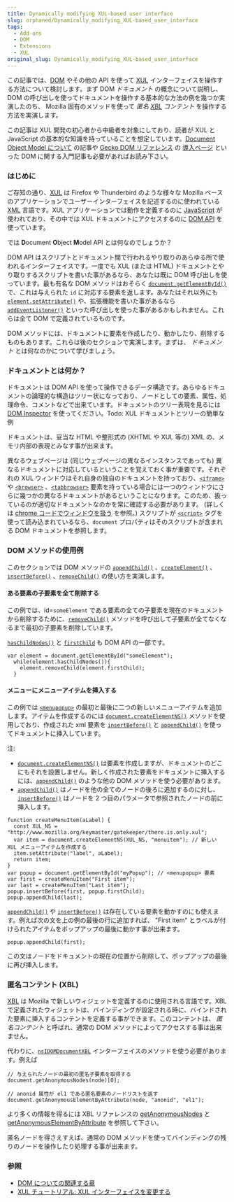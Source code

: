 ```yaml
---
title: Dynamically modifying XUL-based user interface
slug: orphaned/Dynamically_modifying_XUL-based_user_interface
tags:
  - Add-ons
  - DOM
  - Extensions
  - XUL
original_slug: Dynamically_modifying_XUL-based_user_interface
---
```

この記事では、[DOM](ja/DOM) やその他の API を使って [XUL](ja/XUL) インターフェイスを操作する方法について検討します。まず DOM
_ドキュメント_
の概念について説明し、DOM の呼び出しを使ってドキュメントを操作する基本的な方法の例を幾つか実演したのち、 Mozilla 固有のメソッドを使って
_匿名 [XBL](ja/XBL) コンテント_
を操作する方法を実演します。

この記事は XUL 開発の初心者から中級者を対象にしており、読者が XUL と JavaScript の基本的な知識を持っていることを想定しています。[Document Object Model について](ja/About_the_Document_Object_Model) の記事や [Gecko DOM リファレンス](ja/Gecko_DOM_Reference) の [導入ページ](ja/Gecko_DOM_Reference/Introduction) といった DOM に関する入門記事も必要があればお読み下さい。

### はじめに

ご存知の通り、[XUL](ja/XUL) は Firefox や Thunderbird のような様々な Mozilla ベースのアプリケーションでユーザーインターフェイスを記述するのに使われている [XML](ja/XML) 言語です。XUL アプリケーションでは動作を定義するのに [JavaScript](ja/JavaScript) が使われており、その中では XUL ドキュメントにアクセスするのに [DOM API](ja/Gecko_DOM_Reference) を使っています。

では **D**ocument **O**bject **M**odel API とは何なのでしょうか？

DOM API はスクリプトとドキュメント間で行われるやり取りのあらゆる所で使われるインターフェイスです。一度でも XUL (または HTML) ドキュメントとやり取りするスクリプトを書いた事があるなら、あなたは既に DOM 呼び出しを使っています。最も有名な DOM メソッドはおそらく [`document.getElementById()`](ja/DOM/document.getElementById) で、これは与えられた `id` に対応する要素を返します。あなたはそれ以外にも [`element.setAttribute()`](ja/DOM/element.setAttribute) や、拡張機能を書いた事があるなら [`addEventListener()`](ja/DOM/element.addEventListener) といった呼び出しを使った事があるかもしれません。これらは全て DOM で定義されているものです。

DOM メソッドには、ドキュメントに要素を作成したり、動かしたり、削除するものもあります。これらは後のセクションで実演します。まずは、
_ドキュメント_
とは何なのかについて学びましょう。

### ドキュメントとは何か？

ドキュメントは DOM API を使って操作できるデータ構造です。あらゆるドキュメントの論理的な構造はツリー状になっており、ノードとしての要素、属性、処理命令、コメントなどで出来ています。ドキュメントのツリー表現を見るには [DOM Inspector](ja/DOM_Inspector) を使ってください。Todo: XUL ドキュメントとツリーの簡単な例

ドキュメントは、妥当な HTML や整形式の (XHTML や XUL 等の) XML の、メモリ内部の表現とみなす事が出来ます。

異なるウェブページは (同じウェブページの異なるインスタンスであっても) 異なるドキュメントに対応しているということを覚えておく事が重要です。それぞれの XUL ウィンドウはそれ自身の独自のドキュメントを持っており、[`<iframe>`](ja/XUL/iframe) や [`<browser>`](ja/XUL/browser) 、[`<tabbrowser>`](ja/XUL/tabbrowser) 要素を持っている場合には一つのウィンドウにさらに幾つかの異なるドキュメントがあるということになります。このため、扱っているのが適切なドキュメントなのかを常に確認する必要があります。 (詳しくは [chrome コードでウィンドウを扱う](ja/Working_with_windows_in_chrome_code) を参照。) スクリプトが [`<script>`](ja/XUL/script) タグを使って読み込まれているなら、`document` プロパティはそのスクリプトが含まれる DOM ドキュメントを参照します。

### DOM メソッドの使用例

このセクションでは DOM メソッドの [`appendChild()`](ja/DOM/element.appendChild) 、[`createElement()`](ja/DOM/document.createElement) 、[`insertBefore()`](ja/DOM/element.insertBefore) 、[`removeChild()`](ja/DOM/element.removeChild) の使い方を実演します。

#### ある要素の子要素を全て削除する

この例では、id=`someElement` である要素の全ての子要素を現在のドキュメントから削除するために、[`removeChild()`](ja/DOM/element.removeChild) メソッドを呼び出して子要素が全てなくなるまで最初の子要素を削除しています。

[`hasChildNodes()`](ja/DOM/element.hasChildNodes) と [`firstChild`](ja/DOM/element.firstChild) も DOM API の一部です。

```
var element = document.getElementById("someElement");
  while(element.hasChildNodes()){
    element.removeChild(element.firstChild);
  }
```

#### メニューにメニューアイテムを挿入する

この例では [`<menupopup>`](ja/XUL/menupopup) の最初と最後に二つの新しいメニューアイテムを追加します。アイテムを作成するのには [`document.createElementNS()`](ja/DOM/document.createElementNS) メソッドを使用しており、作成された xml 要素を [`insertBefore()`](ja/DOM/element.insertBefore) と [`appendChild()`](ja/DOM/element.appendChild) を使ってドキュメントに挿入しています。

注:

- [`document.createElementNS()`](ja/DOM/document.createElementNS) は要素を作成しますが、ドキュメントのどこにもそれを設置しません。新しく作成された要素をドキュメントに挿入するには、[`appendChild()`](ja/DOM/element.appendChild) のような他の DOM メソッドを使う必要があります。
- [`appendChild()`](ja/DOM/element.appendChild) はノードを他の全てのノードの後ろに追加するのに対し、[`insertBefore()`](ja/DOM/element.insertBefore) はノードを 2 つ目のパラメータで参照されたノードの前に挿入します。

```
function createMenuItem(aLabel) {
  const XUL_NS = "http://www.mozilla.org/keymaster/gatekeeper/there.is.only.xul";
  var item = document.createElementNS(XUL_NS, "menuitem"); // 新しい XUL メニューアイテムを作成する
  item.setAttribute("label", aLabel);
  return item;
}
var popup = document.getElementById("myPopup"); // <menupopup> 要素
var first = createMenuItem("First item");
var last = createMenuItem("Last item");
popup.insertBefore(first, popup.firstChild);
popup.appendChild(last);
```

[`appendChild()`](ja/DOM/element.appendChild) や [`insertBefore()`](ja/DOM/element.insertBefore) は存在している要素を動かすのにも使えます。例えば次の文を上の例の最後の行に追加すれば、 "First item" とラベルが付けられたアイテムをポップアップの最後に動かす事が出来ます。

```
popup.appendChild(first);
```

この文はノードをドキュメントの現在の位置から削除して、ポップアップの最後に再び挿入します。

### 匿名コンテント (XBL)

[XBL](ja/XBL) は Mozilla で新しいウィジェットを定義するのに使用される言語です。XBL で定義されたウィジェットは、バインディングが設定される時に、バインドされた要素に挿入するコンテントを定義する事ができます。このコンテントは、
_匿名コンテント_
と呼ばれ、通常の DOM メソッドによってアクセスする事は出来ません。

代わりに、[`nsIDOMDocumentXBL`](ja/NsIDOMDocumentXBL) インターフェイスのメソッドを使う必要があります。例えば

```
// 与えられたノードの最初の匿名子要素を取得する
document.getAnonymousNodes(node)[0];

// anonid 属性が el1 である匿名要素のノードリストを返す
document.getAnonymousElementByAttribute(node, "anonid", "el1");
```

より多くの情報を得るには XBL リファレンスの [getAnonymousNodes](ja/XBL/XBL_1.0_Reference/DOM_Interfaces#getAnonymousNodes) と [getAnonymousElementByAttribute](ja/XBL/XBL_1.0_Reference/DOM_Interfaces#getAnonymousElementByAttribute) を参照して下さい。

匿名ノードを得さえすえば、通常の DOM メソッドを使ってバインディングの残りのノードを操作したり処理する事が出来ます。

### 参照

- [DOM についての関連する章](ja/XUL_Tutorial/Document_Object_Model)
- [XUL チュートリアル: XUL インターフェイスを変更する](ja/XUL_Tutorial/Modifying_a_XUL_Interface)
